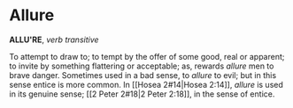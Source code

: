 # Allure

**ALLU'RE**, _verb transitive_

To attempt to draw to; to tempt by the offer of some good, real or apparent; to invite by something flattering or acceptable; as, rewards _allure_ men to brave danger. Sometimes used in a bad sense, to _allure_ to evil; but in this sense entice is more common. In [[Hosea 2#14|Hosea 2:14]], _allure_ is used in its genuine sense; [[2 Peter 2#18|2 Peter 2:18]], in the sense of entice.